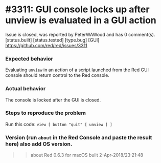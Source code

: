 
#3311: GUI console locks up after unview is evaluated in a GUI action
================================================================================
Issue is closed, was reported by PeterWAWood and has 0 comment(s).
[status.built] [status.tested] [type.bug] [GUI]
<https://github.com/red/red/issues/3311>

### Expected behavior
Evaluating `unview` in an action of a script launched from the Red GUI console should return control to the Red console.
### Actual behavior
The console is locked after the GUI is closed.
### Steps to reproduce the problem
Run this code:
`view [ button "quit" [ unview ] ]`
### Version (run `about` in the Red Console and paste the result here) also add OS version.
>> about
Red 0.6.3 for macOS built 2-Apr-2018/23:21:48



